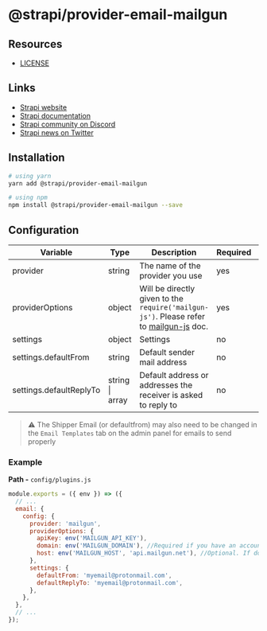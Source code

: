 # @strapi/provider-email-mailgun

## Resources

- [LICENSE](LICENSE)

## Links

- [Strapi website](https://strapi.io/)
- [Strapi documentation](https://docs.strapi.io)
- [Strapi community on Discord](https://discord.strapi.io)
- [Strapi news on Twitter](https://twitter.com/strapijs)

## Installation

```bash
# using yarn
yarn add @strapi/provider-email-mailgun

# using npm
npm install @strapi/provider-email-mailgun --save
```

## Configuration

| Variable                | Type                    | Description                                                                                                                        | Required | Default   |
| ----------------------- | ----------------------- | ---------------------------------------------------------------------------------------------------------------------------------- | -------- | --------- |
| provider                | string                  | The name of the provider you use                                                                                                   | yes      |           |
| providerOptions         | object                  | Will be directly given to the `require('mailgun-js')`. Please refer to [mailgun-js](https://www.npmjs.com/package/mailgun-js) doc. | yes      |           |
| settings                | object                  | Settings                                                                                                                           | no       | {}        |
| settings.defaultFrom    | string                  | Default sender mail address                                                                                                        | no       | undefined |
| settings.defaultReplyTo | string \| array<string> | Default address or addresses the receiver is asked to reply to                                                                     | no       | undefined |

> :warning: The Shipper Email (or defaultfrom) may also need to be changed in the `Email Templates` tab on the admin panel for emails to send properly

### Example

**Path -** `config/plugins.js`

```js
module.exports = ({ env }) => ({
  // ...
  email: {
    config: {
      provider: 'mailgun',
      providerOptions: {
        apiKey: env('MAILGUN_API_KEY'),
        domain: env('MAILGUN_DOMAIN'), //Required if you have an account with multiple domains
        host: env('MAILGUN_HOST', 'api.mailgun.net'), //Optional. If domain region is Europe use 'api.eu.mailgun.net'
      },
      settings: {
        defaultFrom: 'myemail@protonmail.com',
        defaultReplyTo: 'myemail@protonmail.com',
      },
    },
  },
  // ...
});
```
